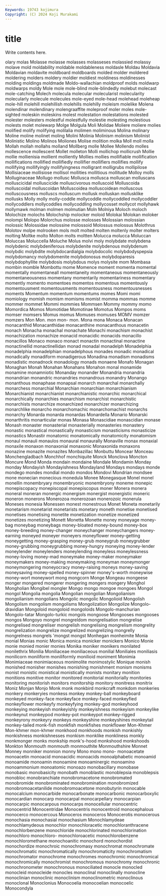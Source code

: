 ```yaml
---
Keywords: 19743 kojimura
Copyright: (C) 2024 Koji Murakami
---
```


# title

Write contents here.



olary molas
Molasse molasse molasses molasseses molassied molassy molave mold moldability moldable
moldableness moldasle Moldau Moldavia Moldavian moldavite moldboard moldboards molded molder
moldered moldering molders moldery moldier moldiest moldiness moldinesses molding moldings
moldmade Moldo-wallachian moldproof molds moldwarp moldwarps moldy Mole mole mole-blind
mole-blindedly molebut molecast mole-catching Molech molecula molecular molecularist molecularity molecularly
molecule molecules mole-eyed mole-head molehead moleheap mole-hill molehill molehillish molehills
molehilly moleism molelike Molena molendinar molendinary molengraaffite moleproof moler moles
mole-sighted moleskin moleskins molest molestation molestations molested molester molesters molestful
molestfully molestie molesting molestious molests molet molewarp Molge Molgula Moli
Molidae Moliere moliere molies molified molify molifying molilalia molimen moliminous
Molina molinary Moline moline molinet moling Molini Molinia Molinism molinism
Molinist Molinistic Molino Molinos Moliones Molise molition molka Moll moll
molla Mollah mollah mollahs molland Mollberg molle Mollee Mollendo molles
mollescence mollescent Mollet molleton Molli mollichop mollicrush Mollie mollie mollienisia
mollient molliently Mollies mollies mollifiable mollification mollifications mollified mollifiedly mollifier
mollifiers mollifies mollify mollifying mollifyingly mollifyingness molligrant molligrubs mollipilose Mollisiaceae
mollisiose mollisol mollities mollitious mollitude Molloy molls Molluginaceae Mollugo mollusc
Mollusca mollusca molluscan molluscans molluscicidal molluscicide molluscivorous molluscoid Molluscoida molluscoidal
molluscoidan Molluscoidea molluscoidean molluscous molluscousness molluscs molluscum mollusk molluskan mollusklike
mollusks Molly molly molly-coddle mollycoddle mollycoddled mollycoddler mollycoddlers mollycoddles mollycoddling
mollycosset mollycot mollyhawk mollymawk molman molmen molmutian Moln Molniya Moloch
moloch Molochize molochs Molochship molocker moloid Molokai Molokan moloker molompi
Molopo Molorchus molosse molosses Molossian molossian molossic Molossidae molossine molossoid
Molossus molossus Molothrus Molotov molpe molrooken mols molt molted molten
moltenly molter molters molting Moltke molto Molton molts moltten Molucca
molucca Moluccan Moluccas Moluccella Moluche Molus molvi moly molybdate molybdena
molybdenic molybdeniferous molybdenite molybdenous molybdenum molybdic molybdite molybdocardialgia molybdocolic molybdodyspepsia
molybdomancy molybdomenite molybdonosus molybdoparesis molybdophyllite molybdosis molybdous molys molysite mom
Mombasa mombin momble Mombottu mome Momence moment momenta momental momentally
momentaneall momentaneity momentaneous momentaneously momentaneousness momentany momentarily momentariness momentary momently
momento momentoes momentos momentous momentously momentousment momentousments momentousness momentousnesses moments
Momentum momentum momentums momes Momi momi momiology momish momism momisms
momist momma mommas momme mommer mommet Mommi mommies Mommsen Mommy
mommy momo Momordica Momos Momotidae Momotinae Momotus Mompos moms momser
momsers Momus momus Momuses momuses MOMV momzer momzers Mon Mon.
mon mon- mon. Mona mona Monaca Monacan monacanthid Monacanthidae monacanthine
monacanthous monacetin monach Monacha monachal monachate Monachi monachism monachist monachization
monachize monacid monacidic monacids monacillo monacillos Monaco monaco monact monactin
monactinal monactine monactinellid monactinellidan monad monadal monadelph Monadelphia monadelphia monadelphian
monadelphous monades monadic monadical monadically monadiform monadigerous Monadina monadism monadisms
monadistic monadnock monadology monads monaene Monafo Monagan Monaghan Monah Monahan
Monahans Monahon monal monamide monamine monamniotic Monanday monander Monandria monandria
monandrian monandric monandries monandrous monandry Monango monanthous monaphase monapsal monarch
monarchal monarchally monarchess monarchial Monarchian monarchian monarchianism Monarchianist monarchianist monarchianistic
monarchic monarchical monarchically monarchies monarchism monarchist monarchistic monarchists monarchize monarchized
monarchizer monarchizing monarchlike monarcho monarchomachic monarchomachist monarchs monarchy Monarda monarda
monardas Monardella Monario Monarski monarthritis monarticular monas Monasa Monascidiae monascidian
monase Monash monaster monasterial monasterially monasteries monastery monastic monastical monastically
monasticism monasticisms monasticize monastics Monastir monatomic monatomically monatomicity monatomism monaul
monauli monaulos monaural monaurally Monaville monax monaxial monaxile monaxon monaxonial
monaxonic Monaxonida monaxons monazine monazite monazites Monbazillac Monbuttu Moncear Monceau
Monchengladbach Monchhof monchiquite Monck Monclova Moncton Moncure Mond Monda mondain
mondaine Mondale Mondamin Monday monday Mondayish Mondayishness Mondayland Mondays mondays
monde mondego mondes mondial mondo mondos Mondovi Mondrian mondsee mone
monecian monecious monedula Monee Monegasque Monel monel monellin monembryary monembryonic
monembryony moneme monepic monepiscopacy monepiscopal monepiscopus moner Monera monera moneral
moneran monergic monergism monergist monergistic moneric moneron monerons Monerozoa monerozoan
monerozoic monerula Moneses monesia Monessen monest monestrous Monet Moneta monetarily
monetarism monetarist monetarists monetary moneth monetise monetised monetises monetising monetite
monetization monetize monetized monetizes monetizing Monett Monetta Monette money moneyage
money-bag moneybag moneybags money-bloated money-bound money-box money-breeding money-changer moneychanger moneychangers
money-earning moneyed moneyer moneyers moneyflower money-getting moneygetting money-grasping money-grub moneygrub
moneygrubber money-grubbing moneygrubbing money-hungry moneying money-lender moneylender moneylenders moneylending moneyless
moneylessness money-loving money-mad moneymake money-maker moneymaker moneymakers money-making moneymaking moneyman
moneymonger moneymongering moneyocracy money-raising moneys money-saving moneysaving money-spelled money-spinner money's-worth
moneywise money-wort moneywort mong mongcorn Monge Mongeau mongeese monger mongered
mongerer mongering mongers mongery Monghol Mongholian Mongibel mongler Mongo mongo
mongoe mongoes Mongol mongol Mongolia mongolia Mongolian mongolian Mongolianism mongolianism
mongolians Mongolic mongolic Mongolioid Mongolish Mongolism mongolism mongolisms Mongolization Mongolize
Mongolo-dravidian Mongoloid mongoloid mongoloids Mongolo-manchurian Mongolo-tatar Mongolo-turkic mongols mongoose Mongooses
mongooses mongos Mongoyo mongrel mongreldom mongrelisation mongrelise mongrelised mongreliser mongrelish
mongrelising mongrelism mongrelity mongrelization mongrelize mongrelized mongrelizing mongrelly mongrelness mongrels
'mongst mongst Monhegan monheimite Monia monial Monias monic Monica monica
monicker monickers Monico Monie monie monied monier monies Monika moniker
monikers monilated monilethrix Monilia Moniliaceae moniliaceous monilial Moniliales moniliasis monilicorn
moniliform moniliformly monilioid moniment Monimia Monimiaceae monimiaceous monimolite monimostylic Monique
monish monished monisher monishes monishing monishment monism monisms monist monistic
monistical monistically monists monitary monition monitions monitive monitor monitored monitorial
monitorially monitories monitoring monitorish monitors monitorship monitory monitress monitrix Moniz
Monjan Monjo Monk monk monkbird monkcraft monkdom monkeries monkery monkeryies
monkess monkey monkey-ball monkeyboard monkeyed monkey-face monkeyface monkey-faced monkeyfied monkeyflower
monkeyfy monkeyfying monkey-god monkeyhood monkeying monkeyish monkeyishly monkeyishness monkeyism monkeylike
monkeynut monkeypod monkey-pot monkeypot monkey-rigged monkeyrony monkeyry monkeys monkeyshine monkeyshines
monkeytail monkey-tailed monk-fish monkfish monkfishes monkflower Mon-Khmer Mon-khmer mon-khmer monkhood
monkhoods monkish monkishly monkishness monkishnesses monkism monklike monkliness monkly monkmonger
monks monkship monk's-hood monkshood monkshoods Monkton Monmouth monmouth monmouthite Monmouthshire
Monnet Monney monniker monnion monny Mono mono mono- monoacetate monoacetin
monoacid monoacidic monoacids monoalphabetic monoamid monoamide monoamin monoamine monoaminergic monoamino
monoammonium monoatomic monoazo monobacillary monobase monobasic monobasicity monobath monoblastic monoblepsia
monoblepsis monobloc monobranchiate monobromacetone monobromated monobromide monobrominated monobromination monobromized monobromoacetanilide
monobromoacetone monobutyrin monocable monocalcium monocarbide monocarbonate monocarbonic monocarboxylic monocardian monocarp
monocarpal monocarpellary monocarpian monocarpic monocarpous monocarps monocellular monocentric monocentrid Monocentridae
Monocentris monocentroid monocephalous monocerco monocercous Monoceros monoceros Monocerotis monocerous monochasia
monochasial monochasium Monochlamydeae monochlamydeous monochlor monochloracetic monochloranthracene monochlorbenzene monochloride monochlorinated
monochlorination monochloro monochloro- monochloroacetic monochlorobenzene monochloromethane monochoanitic monochord monochordist monochordize
monochroic monochromasy monochromat monochromate monochromatic monochromatically monochromaticity monochromatism monochromator monochrome
monochromes monochromic monochromical monochromically monochromist monochromous monochromy monochronic monochronometer monochronous
monociliated monocle monocled monocleid monocleide monocles monoclinal monoclinally monocline monoclinian
monoclinic monoclinism monoclinometric monoclinous monoclonal Monoclonius Monocoelia monocoelian monocoelic Monocondyla
